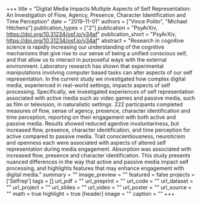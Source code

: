 +++
title = "Digital Media Impacts Multiple Aspects of Self Representation: An Investigation of Flow, Agency, Presence, Character Identification and Time Perception"
date = "2019-11-01"
authors = ["Vince Polito", "Michael Hitchens"]
publication_types = ["2"]
publication = "PsyArXiv, https://doi.org/10.31234/osf.io/y34af"
publication_short = "PsyArXiv, https://doi.org/10.31234/osf.io/y34af"
abstract = "Research in cognitive science is rapidly increasing our understanding of the cognitive mechanisms that give rise to our sense of being a unified conscious self, and that allow us to interact in purposeful ways with the external environment. Laboratory research has shown that experimental manipulations involving computer based tasks can alter aspects of our self representation. In the current study we investigated how complex digital media, experienced in real-world settings, impacts aspects of self processing. Specifically, we investigated experiences of self representation associated with active media such as video games and passive media, such as film or television, in naturalistic settings. 222 participants completed measures of flow, sense of agency, presence, character identification and time perception, reporting on their engagement with both active and passive media. Results showed reduced agentive involuntariness, but increased flow, presence, character identification, and time perception for active compared to passive media. Trait conscientiousness, neuroticism and openness each were associated with aspects of altered self representation during media engagement. Absorption was associated with increased flow, presence and character identification. This study presents nuanced differences in the way that active and passive media impact self processing, and highlights features that may enhance engagement with digital media."
summary = ""
image_preview = ""
featured = false
projects = ['Selfrep']
tags = []
url_pdf = ""
url_preprint = ""
url_code = ""
url_dataset = ""
url_project = ""
url_slides = ""
url_video = ""
url_poster = ""
url_source = ""
math = true
highlight = true
[header]
image = ""
caption = ""
+++
